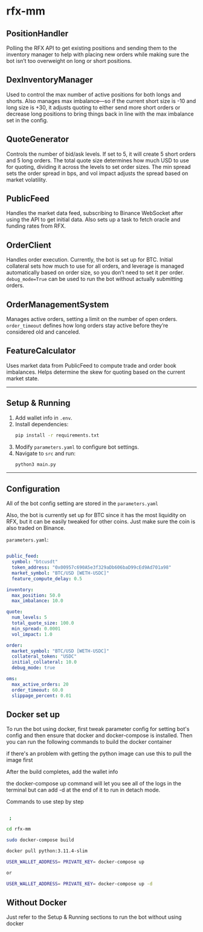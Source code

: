 # rfx-mm

## PositionHandler

Polling the RFX API to get existing positions and sending them to the inventory manager to help with placing new orders while making sure the bot isn’t too overweight on long or short positions.

## DexInventoryManager

Used to control the max number of active positions for both longs and shorts. Also manages max imbalance—so if the current short size is -10 and long size is +30, it adjusts quoting to either send more short orders or decrease long positions to bring things back in line with the max imbalance set in the config.

## QuoteGenerator

Controls the number of bid/ask levels. If set to 5, it will create 5 short orders and 5 long orders. The total quote size determines how much USD to use for quoting, dividing it across the levels to set order sizes. The min spread sets the order spread in bps, and vol impact adjusts the spread based on market volatility.

## PublicFeed

Handles the market data feed, subscribing to Binance WebSocket after using the API to get initial data. Also sets up a task to fetch oracle and funding rates from RFX.

## OrderClient

Handles order execution. Currently, the bot is set up for BTC. Initial collateral sets how much to use for all orders, and leverage is managed automatically based on order size, so you don’t need to set it per order. `debug_mode=True` can be used to run the bot without actually submitting orders.

## OrderManagementSystem

Manages active orders, setting a limit on the number of open orders. `order_timeout` defines how long orders stay active before they’re considered old and canceled.

## FeatureCalculator

Uses market data from PublicFeed to compute trade and order book imbalances. Helps determine the skew for quoting based on the current market state.

---

## Setup & Running

1. Add wallet info in `.env`.
2. Install dependencies:
   ```bash
   pip install -r requirements.txt
   ```
3. Modify `parameters.yaml` to configure bot settings.
4. Navigate to `src` and run:
   ```bash
   python3 main.py
   ```

---

## Configuration

All of the bot config setting are stored in the  `parameters.yaml`

Also, the bot is currently set up for BTC since it has the most liquidity on RFX, but it can be easily tweaked for other coins. Just make sure the coin is also traded on Binance.


`parameters.yaml`:
```yaml

public_feed:
  symbol: "btcusdt"
  token_address: "0x00957c690A5e3f329aDb606baD99cEd9Ad701a98"
  market_symbol: "BTC/USD [WETH-USDC]"
  feature_compute_delay: 0.5

inventory:
  max_position: 50.0
  max_imbalance: 10.0

quote:
  num_levels: 5
  total_quote_size: 100.0
  min_spread: 0.0001
  vol_impact: 1.0

order:
  market_symbol: "BTC/USD [WETH-USDC]"
  collateral_token: "USDC"
  initial_collateral: 10.0
  debug_mode: true

oms:
  max_active_orders: 20
  order_timeout: 60.0
  slippage_percent: 0.01
```


## Docker set up 

To run the bot using docker, first tweak parameter config for setting bot's config and then ensure that docker and docker-compose is installed. Then you can run the following commands to build the docker container

if there's an problem with getting the python image can use this to pull the image first

After the build completes, add the wallet info

the docker-compose up command will let you see all of the logs in the terminal but can add -d at the end of it to run in detach mode.

Commands to use step by step 
```bash

 ; 

cd rfx-mm

sudo docker-compose build

docker pull python:3.11.4-slim

USER_WALLET_ADDRESS= PRIVATE_KEY= docker-compose up 

or

USER_WALLET_ADDRESS= PRIVATE_KEY= docker-compose up -d


```


## Without Docker

Just refer to the Setup & Running sections to run the bot without using docker 

